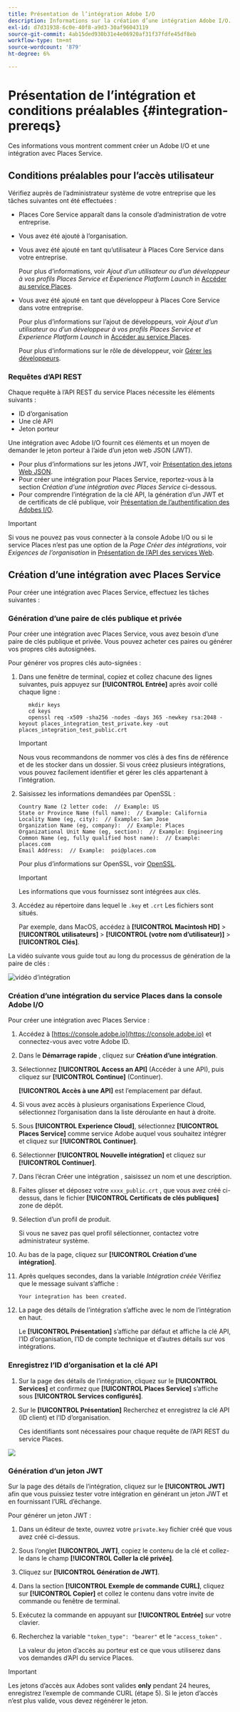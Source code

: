 ```yaml
---
title: Présentation de l’intégration Adobe I/O
description: Informations sur la création d’une intégration Adobe I/O.
exl-id: d7d31938-6c0e-40f8-a9d3-30af96043119
source-git-commit: 4ab15ded930b31e4e06920af31f37fdfe45df8eb
workflow-type: tm+mt
source-wordcount: '879'
ht-degree: 6%

---
```


# Présentation de l’intégration et conditions préalables {#integration-prereqs}

Ces informations vous montrent comment créer un Adobe I/O et une intégration avec Places Service.

## Conditions préalables pour l’accès utilisateur

Vérifiez auprès de l’administrateur système de votre entreprise que les tâches suivantes ont été effectuées :

* Places Core Service apparaît dans la console d’administration de votre entreprise.
* Vous avez été ajouté à l’organisation.
* Vous avez été ajouté en tant qu’utilisateur à Places Core Service dans votre entreprise.

   Pour plus d’informations, voir *Ajout d’un utilisateur ou d’un développeur à vos profils Places Service et Experience Platform Launch* in [Accéder au service Places](/help/places-gain-access.md).

* Vous avez été ajouté en tant que développeur à Places Core Service dans votre entreprise.

   Pour plus d’informations sur l’ajout de développeurs, voir *Ajout d’un utilisateur ou d’un développeur à vos profils Places Service et Experience Platform Launch* in [Accéder au service Places](/help/places-gain-access.md).

   Pour plus d’informations sur le rôle de développeur, voir [Gérer les développeurs](https://helpx.adobe.com/fr/enterprise/using/manage-developers.html).

### Requêtes d’API REST

Chaque requête à l’API REST du service Places nécessite les éléments suivants :

* ID d’organisation
* Une clé API
* Jeton porteur

Une intégration avec Adobe I/O fournit ces éléments et un moyen de demander le jeton porteur à l’aide d’un jeton web JSON (JWT).

* Pour plus d’informations sur les jetons JWT, voir [Présentation des jetons Web JSON](https://jwt.io/introduction/).
* Pour créer une intégration pour Places Service, reportez-vous à la section *Création d&#39;une intégration avec Places Service* ci-dessous.
* Pour comprendre l’intégration de la clé API, la génération d’un JWT et de certificats de clé publique, voir [Présentation de l’authentification des Adobes I/O](https://www.adobe.io/apis/cloudplatform/console/authentication/gettingstarted.html).

>[!IMPORTANT]
>
>Si vous ne pouvez pas vous connecter à la console Adobe I/O ou si le service Places n’est pas une option de la *Page Créer des intégrations*, voir *Exigences de l’organisation* in [Présentation de l’API des services Web](/help/web-service-api/places-web-services.md).

## Création d’une intégration avec Places Service

Pour créer une intégration avec Places Service, effectuez les tâches suivantes :

### Génération d’une paire de clés publique et privée

Pour créer une intégration avec Places Service, vous avez besoin d’une paire de clés publique et privée. Vous pouvez acheter ces paires ou générer vos propres clés autosignées.

Pour générer vos propres clés auto-signées :

1. Dans une fenêtre de terminal, copiez et collez chacune des lignes suivantes, puis appuyez sur **[!UICONTROL Entrée]** après avoir collé chaque ligne :

   ```text
      mkdir keys
      cd keys
      openssl req -x509 -sha256 -nodes -days 365 -newkey rsa:2048 -keyout places_integration_test_private.key -out    places_integration_test_public.crt
   ```

   >[!IMPORTANT]
   >
   >Nous vous recommandons de nommer vos clés à des fins de référence et de les stocker dans un dossier. Si vous créez plusieurs intégrations, vous pouvez facilement identifier et gérer les clés appartenant à l’intégration.

1. Saisissez les informations demandées par OpenSSL :

   ```text
   Country Name (2 letter code:  // Example: US
   State or Province Name (full name):  // Example: California
   Locality Name (eg, city):  // Example: San Jose
   Organization Name (eg, company):  // Example: Places
   Organizational Unit Name (eg, section):  // Example: Engineering
   Common Name (eg, fully qualified host name):  // Example: places.com
   Email Address:  // Example:  poi@places.com
   ```

   Pour plus d’informations sur OpenSSL, voir [OpenSSL](https://www.openssl.org/).

   >[!IMPORTANT]
   >
   >Les informations que vous fournissez sont intégrées aux clés.

1. Accédez au répertoire dans lequel le `.key` et `.crt` Les fichiers sont situés.

   Par exemple, dans MacOS, accédez à **[!UICONTROL Macintosh HD]** > **[!UICONTROL utilisateurs]** > **[!UICONTROL (votre nom d’utilisateur)]** > **[!UICONTROL Clés]**.

La vidéo suivante vous guide tout au long du processus de génération de la paire de clés :

![vidéo d’intégration](/help/assets/places_integration_video.gif)

### Création d’une intégration du service Places dans la console Adobe I/O

Pour créer une intégration avec Places Service :

1. Accédez à [https://console.adobe.io](https://console.adobe.io) et connectez-vous avec votre Adobe ID.
1. Dans le **Démarrage rapide** , cliquez sur **Création d’une intégration**.
1. Sélectionnez **[!UICONTROL Access an API]** (Accéder à une API), puis cliquez sur **[!UICONTROL Continue]** (Continuer).

   **[!UICONTROL Accès à une API]** est l’emplacement par défaut.

1. Si vous avez accès à plusieurs organisations Experience Cloud, sélectionnez l’organisation dans la liste déroulante en haut à droite.
1. Sous **[!UICONTROL Experience Cloud]**, sélectionnez **[!UICONTROL Places Service]** comme service Adobe auquel vous souhaitez intégrer et cliquez sur **[!UICONTROL Continuer]**.
1. Sélectionner **[!UICONTROL Nouvelle intégration]** et cliquez sur **[!UICONTROL Continuer]**.
1. Dans l’écran Créer une intégration , saisissez un nom et une description.
1. Faites glisser et déposez votre `xxxx_public.crt` , que vous avez créé ci-dessus, dans le fichier **[!UICONTROL Certificats de clés publiques]** zone de dépôt.
1. Sélection dʼun profil de produit.

   Si vous ne savez pas quel profil sélectionner, contactez votre administrateur système.
1. Au bas de la page, cliquez sur **[!UICONTROL Création d’une intégration]**.
1. Après quelques secondes, dans la variable *Intégration créée* Vérifiez que le message suivant s’affiche :

   `Your integration has been created.`

1. La page des détails de l’intégration s’affiche avec le nom de l’intégration en haut.

   Le **[!UICONTROL Présentation]** s’affiche par défaut et affiche la clé API, l’ID d’organisation, l’ID de compte technique et d’autres détails sur vos intégrations.

### Enregistrez l’ID d’organisation et la clé API

1. Sur la page des détails de l’intégration, cliquez sur le **[!UICONTROL Services]** et confirmez que **[!UICONTROL Places Service]** s’affiche sous **[!UICONTROL Services configurés]**.
1. Sur le **[!UICONTROL Présentation]** Recherchez et enregistrez la clé API (ID client) et l’ID d’organisation.

   Ces identifiants sont nécessaires pour chaque requête de l’API REST du service Places.

![](/help/assets/places_orgid_api-key.png)

### Génération d’un jeton JWT

Sur la page des détails de l’intégration, cliquez sur le **[!UICONTROL JWT]** afin que vous puissiez tester votre intégration en générant un jeton JWT et en fournissant l’URL d’échange.

Pour générer un jeton JWT :

1. Dans un éditeur de texte, ouvrez votre `private.key` fichier créé que vous avez créé ci-dessus.
1. Sous l’onglet **[!UICONTROL JWT]**, copiez le contenu de la clé et collez-le dans le champ **[!UICONTROL Coller la clé privée]**.
1. Cliquez sur **[!UICONTROL Génération de JWT]**.
1. Dans la section **[!UICONTROL Exemple de commande CURL]**, cliquez sur **[!UICONTROL Copier]** et collez le contenu dans votre invite de commande ou fenêtre de terminal.
1. Exécutez la commande en appuyant sur **[!UICONTROL Entrée]** sur votre clavier.
1. Recherchez la variable `"token_type": "bearer"` et le `"access_token"` .

   La valeur du jeton d’accès au porteur est ce que vous utiliserez dans vos demandes d’API du service Places.

>[!IMPORTANT]
>
>Les jetons d’accès aux Adobes sont valides **only** pendant 24 heures, enregistrez l’exemple de commande CURL (étape 5). Si le jeton d’accès n’est plus valide, vous devez régénérer le jeton.
